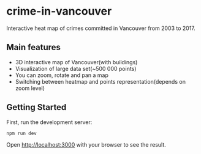 # crime-in-vancouver

Interactive heat map of crimes committed in Vancouver from 2003 to 2017.

## Main features
- 3D interactive map of Vancouver(with buildings)
- Visualization of large data set(~500 000 points)
- You can zoom, rotate and pan a map
- Switching between heatmap and points representation(depends on zoom level)

## Getting Started

First, run the development server:

```bash
npm run dev
```

Open [http://localhost:3000](http://localhost:3000) with your browser to see the result.
